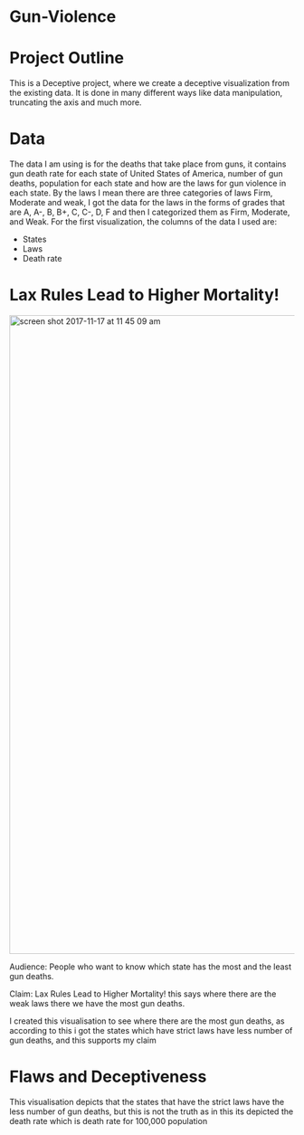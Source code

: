 # Gun-Violence
# Project Outline
This is a Deceptive project, where we create a deceptive visualization from the existing data. It is done in many different ways like data manipulation, truncating the axis and much more.
# Data
The data I am using is for the deaths that take place from guns, it contains gun death rate for each state of United States of America, number of gun deaths, population for each state and how are the laws for gun violence in each state. By the laws I mean there are three categories of laws Firm, Moderate and weak, I got the data for the laws in the forms of grades that are A, A-, B, B+, C, C-, D, F and then I categorized them as Firm, Moderate, and Weak. 
For the first visualization, the columns of the data I used are:
-	States
-	Laws
-	Death rate

# Lax Rules Lead to Higher Mortality!

<img width="1129" alt="screen shot 2017-11-17 at 11 45 09 am" src="https://user-images.githubusercontent.com/32226800/32965872-daab374c-cb8c-11e7-8c19-d8d7bc8a0d0f.png">

Audience: People who want to know which state has the most and the least gun deaths.

Claim: Lax Rules Lead to Higher Mortality! this says where there are the weak laws there we have the most gun deaths.

I created this visualisation to see where there are the most gun deaths, as according to this i got the states which have strict laws have less number of gun deaths, and this supports my claim

# Flaws and Deceptiveness 
This visualisation depicts that the states that have the strict laws have the less number of gun deaths, but this is not the truth as in this its depicted the death rate which is death rate for 100,000 population
